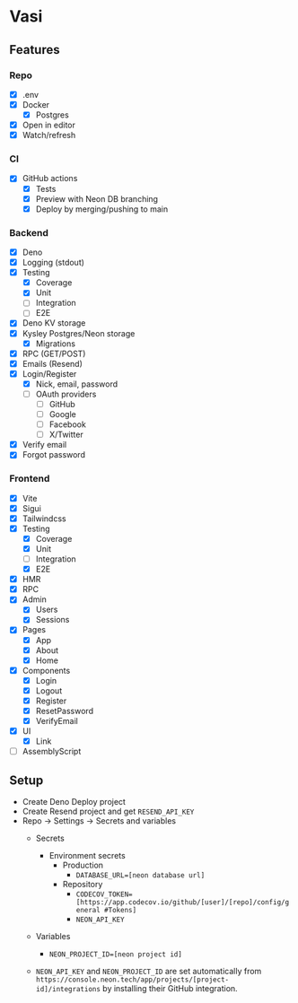 # Vasi

## Features

### Repo

- [x] .env
- [x] Docker
  - [x] Postgres
- [x] Open in editor
- [x] Watch/refresh

### CI
- [x] GitHub actions
  - [x] Tests
  - [x] Preview with Neon DB branching
  - [x] Deploy by merging/pushing to main

### Backend

- [x] Deno
- [x] Logging (stdout)
- [x] Testing
  - [x] Coverage
  - [x] Unit
  - [ ] Integration
  - [ ] E2E
- [x] Deno KV storage
- [x] Kysley Postgres/Neon storage
  - [x] Migrations
- [x] RPC (GET/POST)
- [x] Emails (Resend)
- [x] Login/Register
  - [x] Nick, email, password
  - [ ] OAuth providers
    - [ ] GitHub
    - [ ] Google
    - [ ] Facebook
    - [ ] X/Twitter
- [x] Verify email
- [x] Forgot password

### Frontend

- [x] Vite
- [x] Sigui
- [x] Tailwindcss
- [x] Testing
  - [x] Coverage
  - [x] Unit
  - [ ] Integration
  - [x] E2E
- [x] HMR
- [x] RPC
- [x] Admin
  - [x] Users
  - [x] Sessions
- [x] Pages
  - [x] App
  - [x] About
  - [x] Home
- [x] Components
  - [x] Login
  - [x] Logout
  - [x] Register
  - [x] ResetPassword
  - [x] VerifyEmail
- [x] UI
  - [x] Link
- [ ] AssemblyScript

## Setup

- Create Deno Deploy project
- Create Resend project and get `RESEND_API_KEY`
- Repo -> Settings -> Secrets and variables
  - Secrets
    - Environment secrets
      - Production
        - `DATABASE_URL=[neon database url]`
      - Repository
        - `CODECOV_TOKEN=[https://app.codecov.io/github/[user]/[repo]/config/general #Tokens]`
        - `NEON_API_KEY`
  - Variables
    - `NEON_PROJECT_ID=[neon project id]`

  - `NEON_API_KEY` and `NEON_PROJECT_ID` are set automatically
    from `https://console.neon.tech/app/projects/[project-id]/integrations`
    by installing their GitHub integration.
